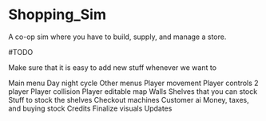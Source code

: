 # Shopping_Sim
A co-op sim where you have to build, supply, and manage a store.

#TODO

Make sure that it is easy to add new stuff whenever we want to

Main menu
Day night cycle
Other menus
Player movement
Player controls
2 player
Player collision
Player editable map
Walls
Shelves that you can stock
Stuff to stock the shelves
Checkout machines
Customer ai
Money, taxes, and buying stock
Credits
Finalize visuals
Updates

